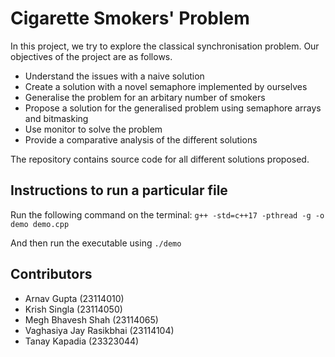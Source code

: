 # Cigarette Smokers' Problem

In this project, we try to explore the classical synchronisation problem. Our objectives of the project are as follows.

- Understand the issues with a naive solution
- Create a solution with a novel semaphore implemented by ourselves
- Generalise the problem for an arbitary number of smokers
- Propose a solution for the generalised problem using semaphore arrays and bitmasking
- Use monitor to solve the problem
- Provide a comparative analysis of the different solutions

The repository contains source code for all different solutions proposed.

## Instructions to run a particular file 
Run the following command on the terminal:
```g++ -std=c++17 -pthread -g -o demo demo.cpp```

And then run the executable using 
```./demo```

## Contributors
- Arnav Gupta (23114010)
- Krish Singla (23114050)
- Megh Bhavesh Shah (23114065)
- Vaghasiya Jay Rasikbhai (23114104)
- Tanay Kapadia (23323044)

